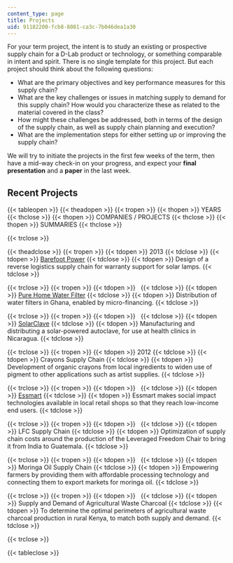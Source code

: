 ```yaml
---
content_type: page
title: Projects
uid: 91182200-fcb8-8081-ca3c-7b046dea1a30
---
```


For your term project, the intent is to study an existing or prospective supply chain for a D-Lab product or technology, or something comparable in intent and spirit. There is no single template for this project. But each project should think about the following questions:

*   What are the primary objectives and key performance measures for this supply chain?
*   What are the key challenges or issues in matching supply to demand for this supply chain? How would you characterize these as related to the material covered in the class?
*   How might these challenges be addressed, both in terms of the design of the supply chain, as well as supply chain planning and execution?
*   What are the implementation steps for either setting up or improving the supply chain?

We will try to initiate the projects in the first few weeks of the term, then have a mid-way check-in on your progress, and expect your **final presentation** and a **paper** in the last week.

Recent Projects
---------------

{{< tableopen >}}
{{< theadopen >}}
{{< tropen >}}
{{< thopen >}}
YEARS
{{< thclose >}}
{{< thopen >}}
COMPANIES / PROJECTS
{{< thclose >}}
{{< thopen >}}
SUMMARIES
{{< thclose >}}

{{< trclose >}}

{{< theadclose >}}
{{< tropen >}}
{{< tdopen >}}
2013
{{< tdclose >}}
{{< tdopen >}}
[Barefoot Power](http://www.barefootpower.com/)
{{< tdclose >}}
{{< tdopen >}}
Design of a reverse logistics supply chain for warranty support for solar lamps.
{{< tdclose >}}

{{< trclose >}}
{{< tropen >}}
{{< tdopen >}}
 
{{< tdclose >}}
{{< tdopen >}}
[Pure Home Water Filter](http://purehomewater.org/)
{{< tdclose >}}
{{< tdopen >}}
Distribution of water filters in Ghana, enabled by micro-financing.
{{< tdclose >}}

{{< trclose >}}
{{< tropen >}}
{{< tdopen >}}
 
{{< tdclose >}}
{{< tdopen >}}
[SolarClave](https://www.techxlab.org/solutions/innovations-in-international-health-solarclave-solar-autoclave)
{{< tdclose >}}
{{< tdopen >}}
Manufacturing and distributing a solar-powered autoclave, for use at health clinics in Nicaragua.
{{< tdclose >}}

{{< trclose >}}
{{< tropen >}}
{{< tdopen >}}
2012
{{< tdclose >}}
{{< tdopen >}}
Crayons Supply Chain
{{< tdclose >}}
{{< tdopen >}}
Development of organic crayons from local ingredients to widen use of pigment to other applications such as artist supplies.
{{< tdclose >}}

{{< trclose >}}
{{< tropen >}}
{{< tdopen >}}
 
{{< tdclose >}}
{{< tdopen >}}
[Essmart](http://www.essmart-global.com/)
{{< tdclose >}}
{{< tdopen >}}
Essmart makes social impact technologies available in local retail shops so that they reach low-income end users.
{{< tdclose >}}

{{< trclose >}}
{{< tropen >}}
{{< tdopen >}}
 
{{< tdclose >}}
{{< tdopen >}}
LFC Supply Chain
{{< tdclose >}}
{{< tdopen >}}
Optimization of supply chain costs around the production of the Leveraged Freedom Chair to bring it from India to Guatemala.
{{< tdclose >}}

{{< trclose >}}
{{< tropen >}}
{{< tdopen >}}
 
{{< tdclose >}}
{{< tdopen >}}
Moringa Oil Supply Chain
{{< tdclose >}}
{{< tdopen >}}
Empowering farmers by providing them with affordable processing technology and connecting them to export markets for moringa oil.
{{< tdclose >}}

{{< trclose >}}
{{< tropen >}}
{{< tdopen >}}
 
{{< tdclose >}}
{{< tdopen >}}
Supply and Demand of Agricultural Waste Charcoal
{{< tdclose >}}
{{< tdopen >}}
To determine the optimal perimeters of agricultural waste charcoal production in rural Kenya, to match both supply and demand.
{{< tdclose >}}

{{< trclose >}}

{{< tableclose >}}